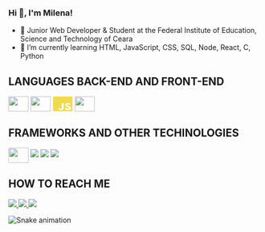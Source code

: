 ### Hi 👋, I'm Milena!


- 🔭 Junior Web Developer & Student at the Federal Institute of Education, Science and Technology of Ceara
- 🌱 I’m currently learning HTML, JavaScript, CSS, SQL, Node, React, C, Python


## LANGUAGES BACK-END AND FRONT-END
<div>
  <img align = "center" height = "30" width = "40" src="https://cdn.jsdelivr.net/gh/devicons/devicon/icons/python/python-original.svg" />
  <img align = "center" height = "30" width = "40" src="https://cdn.jsdelivr.net/gh/devicons/devicon/icons/c/c-original.svg" />
  <img align = "center" height = "30" width = "40" src="https://raw.githubusercontent.com/devicons/devicon/master/icons/javascript/javascript-plain.svg">
  <img align = "center" height = "30" width = "40" src="https://cdn.jsdelivr.net/gh/devicons/devicon/icons/html5/html5-original.svg" />
</div>

## FRAMEWORKS AND OTHER TECHINOLOGIES
<div>
  <img align = "center" height = "30" width = "40" src="https://cdn.jsdelivr.net/gh/devicons/devicon/icons/flask/flask-original.svg" />
  <img src="https://cdn.jsdelivr.net/gh/devicons/devicon/icons/bootstrap/bootstrap-plain-wordmark.svg" />
  <img src="https://cdn.jsdelivr.net/gh/devicons/devicon/icons/trello/trello-plain-wordmark.svg" />
  <img src="https://cdn.jsdelivr.net/gh/devicons/devicon/icons/django/django-original.svg" />
</div>

## HOW TO REACH ME
<div>
  <a href="https://discord.com/channels/Milena Costa#3625" target="_blank">
    <img src="https://img.shields.io/badge/Discord-7289DA?style=for-the-badge&logo=discord&logoColor=white" target="_blank">
  </a>
  <a href="https://instagram.com/milena.costa__" target="_blank">
    <img src="https://img.shields.io/badge/-Instagram-%23E4405F?style=for-the-badge&logo=instagram&logoColor=white" target="_blank">
  </a>
  <a href="mailto:milena.gondim.costa@gmail.com">
    <img src="https://img.shields.io/badge/-Gmail-%23333?style=for-the-badge&logo=gmail&logoColor=white" target="_blank">
  </a>
</div>

![Snake animation](https://github.com/Milenacosta08/Milena.costa08/blob/output/github-contribution-grid-snake.svg)
